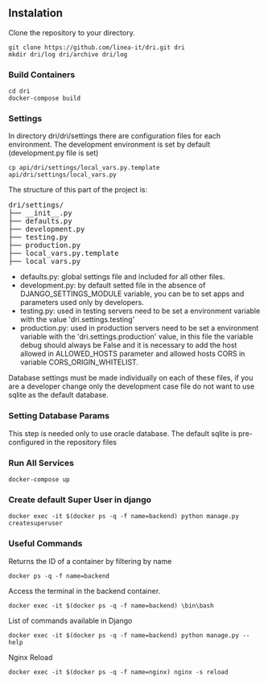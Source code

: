 
## Instalation 

Clone the repository to your directory.
```
git clone https://github.com/linea-it/dri.git dri
mkdir dri/log dri/archive dri/log

```

### Build Containers

```
cd dri
docker-compose build
```

### Settings

In directory dri/dri/settings there are configuration files for each environment.
The development environment is set by default (development.py file is set)

```
cp api/dri/settings/local_vars.py.template api/dri/settings/local_vars.py
```
The structure of this part of the project is:
<pre>
dri/settings/
├── __init__.py
├── defaults.py
├── development.py
├── testing.py
├── production.py
├── local_vars.py.template
├── local_vars.py
</pre>

- defaults.py: global settings file and included for all other files.
- development.py: by default setted file in the absence of DJANGO_SETTINGS_MODULE variable, you can be to set apps and parameters used only by developers.
- testing.py: used in testing servers need to be set a environment variable with the value 'dri.settings.testing'
- production.py: used in production servers need to be set a environment variable with the 'dri.settings.production' value,
 in this file the variable debug should always be False and it is necessary to add the host allowed in ALLOWED_HOSTS
 parameter and allowed hosts CORS in variable CORS_ORIGIN_WHITELIST.

Database settings must be made individually on each of these files,
if you are a developer change only the development case file do not want to use sqlite as the default database.

### Setting Database Params

This step is needed only to use oracle database. The default sqlite is pre-configured in the repository files

### Run All Services
```
docker-compose up

```

### Create default Super User in django

```
docker exec -it $(docker ps -q -f name=backend) python manage.py createsuperuser
```

### Useful Commands

Returns the ID of a container by filtering by name
```
docker ps -q -f name=backend
```

Access the terminal in the backend container.
```
docker exec -it $(docker ps -q -f name=backend) \bin\bash
```

List of commands available in Django
```
docker exec -it $(docker ps -q -f name=backend) python manage.py --help
```

Nginx Reload
```
docker exec -it $(docker ps -q -f name=nginx) nginx -s reload
```